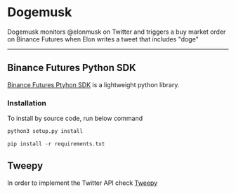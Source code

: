 # Dogemusk

Dogemusk monitors @elonmusk on Twitter and triggers a buy market order on Binance Futures when Elon writes a tweet that includes "doge"

------

## Binance Futures Python SDK

[Binance Futures Ptyhon SDK](https://github.com/Binance-docs/Binance_Futures_python) is a lightweight python library. 


### Installation

To install by source code, run below command

```python
python3 setup.py install
```
```python
pip install -r requirements.txt
```

## Tweepy
In order to implement the Twitter API check [Tweepy](https://github.com/tweepy/tweepy)
